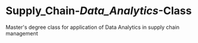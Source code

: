# Supply_Chain-_Data_Analytics_-Class
Master's degree class for application of Data Analytics in supply chain management
